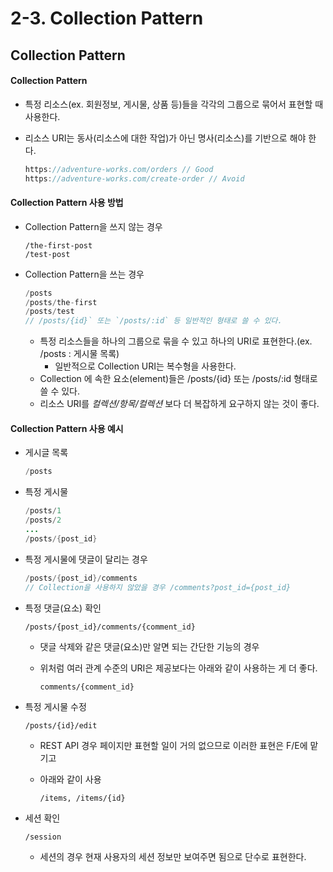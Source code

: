 # 2-3. Collection Pattern

## Collection Pattern

#### Collection Pattern

* 특정 리소스(ex. 회원정보, 게시물, 상품 등)들을 각각의 그룹으로 묶어서 표현할 때 사용한다.
*   리소스 URI는 동사(리소스에 대한 작업)가 아닌 명사(리소스)를 기반으로 해야 한다.

    ```java
    https://adventure-works.com/orders // Good
    https://adventure-works.com/create-order // Avoid
    ```

#### Collection Pattern 사용 방법

*   Collection Pattern을 쓰지 않는 경우

    ```
    /the-first-post
    /test-post
    ```
*   Collection Pattern을 쓰는 경우

    ```java
    /posts 
    /posts/the-first
    /posts/test
    // /posts/{id}` 또는 `/posts/:id` 등 일반적인 형태로 쓸 수 있다. 
    ```

    * 특정 리소스들을 하나의 그룹으로 묶을 수 있고 하나의 URI로 표현한다.(ex. /posts : 게시물 목록)
      * 일반적으로 Collection URI는 복수형을 사용한다.
    * Collection 에 속한 요소(element)들은 /posts/{id} 또는 /posts/:id 형태로 쓸 수 있다.
    * 리소스 URI를 _컬렉션/항목/컬렉션_ 보다 더 복잡하게 요구하지 않는 것이 좋다.

#### Collection Pattern 사용 예시

*   게시글 목록

    ```java
    /posts
    ```
*   특정 게시물&#x20;

    ```java
    /posts/1
    /posts/2
    ...
    /posts/{post_id}
    ```
*   특정 게시물에 댓글이 달리는 경우

    ```java
    /posts/{post_id}/comments
    // Collection을 사용하지 않았을 경우 /comments?post_id={post_id}
    ```
*   특정 댓글(요소) 확인

    ```
    /posts/{post_id}/comments/{comment_id}
    ```

    * 댓글 삭제와 같은 댓글(요소)만 알면 되는 간단한 기능의 경우
    *   위처럼 여러 관계 수준의 URI은 제공보다는 아래와 같이 사용하는 게 더 좋다.

        ```
        comments/{comment_id}
        ```
*   특정 게시물 수정

    ```
    /posts/{id}/edit
    ```

    * REST API 경우 페이지만 표현할 일이 거의 없으므로 이러한 표현은 F/E에 맡기고
    *   아래와 같이 사용

        ```
        /items, /items/{id}
        ```
*   세션 확인

    ```
    /session
    ```

    *   세션의 경우 현재 사용자의 세션 정보만 보여주면 됨으로 단수로 표현한다.

